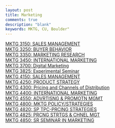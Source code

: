 ```yaml
---
layout: post
title: Marketing
comments: true
description: "blank"
keywords: MKTG, CU, Boulder"
---
```

<body>
	<div><a href="../pages/MKTG-3150">MKTG 3150: SALES MANAGEMENT</a></div>
	<div><a href="../pages/MKTG-3250">MKTG 3250: BUYER BEHAVIOR</a></div>
	<div><a href="../pages/MKTG-3350">MKTG 3350: MARKETING RESEARCH</a></div>
	<div><a href="../pages/MKTG-3450">MKTG 3450: INTERNATIONAL MARKETING</a></div>
	<div><a href="../pages/MKTG-3700">MKTG 3700: Digital Marketing</a></div>
	<div><a href="../pages/MKTG-3825">MKTG 3825: Experimental Seminar</a></div>
	<div><a href="../pages/MKTG-4150">MKTG 4150: SALES MANAGEMENT</a></div>
	<div><a href="../pages/MKTG-4250">MKTG 4250: PRODUCT STRATEGY</a></div>
	<div><a href="../pages/MKTG-4300">MKTG 4300: Pricing and Channels of Distribution</a></div>
	<div><a href="../pages/MKTG-4400">MKTG 4400: INTERNATIONAL MARKETING</a></div>
	<div><a href="../pages/MKTG-4550">MKTG 4550: ADVRTISNG & PROMOTN MGMT</a></div>
	<div><a href="../pages/MKTG-4800">MKTG 4800: MKTG POLICY/STRATEGIES</a></div>
	<div><a href="../pages/MKTG-4820">MKTG 4820: SP TPC-PRCING STRATEGIES</a></div>
	<div><a href="../pages/MKTG-4825">MKTG 4825: PRCNG STRTGS & CHNEL MGT</a></div>
	<div><a href="../pages/MKTG-4850">MKTG 4850: SR SEMINAR IN MARKETING</a></div>
</body>